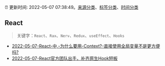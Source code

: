 :alarm_clock: 更新时间: 2022-05-07 07:38:49。[来源分类](../README.md)、[标签分类](../TAGS.md)、[时间分类](../TIMELINE.md)

## React


> 关键字：`React`、`Rax`、`Nerv`、`Redux`、`useEffect`、`Hooks`



- [2022-05-07-React-中,-为什么要用-Context?-直接使用全局变量不是更方便吗?](https://www.v2ex.com/t/851357) 
- [2022-05-07-React官方团队出手，补齐原生Hook短板](https://toutiao.io/k/jvxjgvd) 
